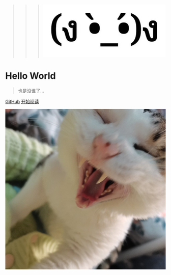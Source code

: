 


>>> ![logo](img/微信图片_20210425203950.png)
# Hello World 

> 也是没谁了...



[GitHub](https://github.com/bravehui9402)
[开始阅读](README.md)

![](img/微信图片_20210425181853.jpg)
